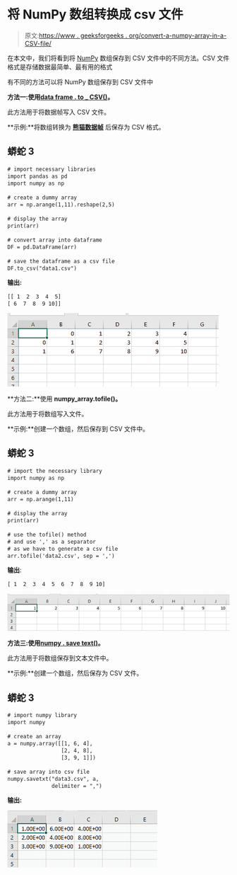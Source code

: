 # 将 NumPy 数组转换成 csv 文件

> 原文:[https://www . geeksforgeeks . org/convert-a-numpy-array-in-a-CSV-file/](https://www.geeksforgeeks.org/convert-a-numpy-array-into-a-csv-file/)

在本文中，我们将看到将 [NumPy](https://www.geeksforgeeks.org/python-numpy/) 数组保存到 CSV 文件中的不同方法。CSV 文件格式是存储数据最简单、最有用的格式

有不同的方法可以将 NumPy 数组保存到 CSV 文件中

**方法一:使用**[**data frame . to _ CSV()**](https://www.geeksforgeeks.org/how-to-export-pandas-dataframe-to-a-csv-file/)**。**

此方法用于将数据帧写入 CSV 文件。

**示例:**将数组转换为 [**熊猫数据帧**](https://www.geeksforgeeks.org/python-pandas-dataframe/) 后保存为 CSV 格式。

## 蟒蛇 3

```
# import necessary libraries
import pandas as pd
import numpy as np

# create a dummy array
arr = np.arange(1,11).reshape(2,5)

# display the array
print(arr)

# convert array into dataframe
DF = pd.DataFrame(arr)

# save the dataframe as a csv file
DF.to_csv("data1.csv")
```

**输出:**

```
[[ 1  2  3  4  5]
[ 6  7  8  9 10]]

```

![](img/9ecce5dc1319a7e0cd1629b3380b52d5.png)

**方法二:**使用 **numpy_array.tofile()。**

此方法用于将数组写入文件。

**示例:**创建一个数组，然后保存到 CSV 文件中。

## 蟒蛇 3

```
# import the necessary library
import numpy as np

# create a dummy array
arr = np.arange(1,11)

# display the array
print(arr)

# use the tofile() method 
# and use ',' as a separator
# as we have to generate a csv file
arr.tofile('data2.csv', sep = ',')
```

**输出**:

```
[ 1  2  3  4  5  6  7  8  9 10]

```

![](img/b524ca289ec94e661085526d741b5a59.png)

**方法三:使用**[**numpy . save text()**](https://www.geeksforgeeks.org/numpy-savetxt/)**。**

此方法用于将数组保存到文本文件中。

**示例:**创建一个数组，然后保存为 CSV 文件。

## 蟒蛇 3

```
# import numpy library
import numpy

# create an array
a = numpy.array([[1, 6, 4],
                 [2, 4, 8],
                 [3, 9, 1]])

# save array into csv file
numpy.savetxt("data3.csv", a, 
              delimiter = ",")
```

**输出:**

![](img/3fc641190e176452e186fa23eaf11c16.png)